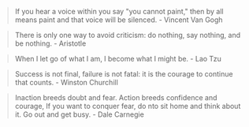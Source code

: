 > If you hear a voice within you say "you cannot paint," then by all means paint and that voice will be silenced. - Vincent Van Gogh

> There is only one way to avoid criticism: do nothing, say nothing, and be nothing. - Aristotle

> When I let go of what I am, I become what I might be. - Lao Tzu

> Success is not final, failure is not fatal: it is the courage to continue that counts. - Winston Churchill

> Inaction breeds doubt and fear. Action breeds confidence and courage, If you want to conquer fear, do nto sit home and think about it. Go out and get busy. - Dale Carnegie